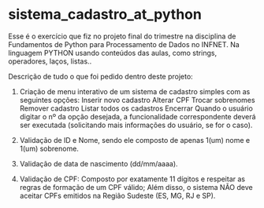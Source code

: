 # sistema_cadastro_at_python

Esse é o exercício que fiz no projeto final do trimestre na disciplina de Fundamentos de Python para Processamento de Dados no INFNET. 
Na linguagem PYTHON usando conteúdos das aulas, como strings, operadores, laços, listas..

Descrição de tudo o que foi pedido dentro deste projeto:

1) Criação de menu interativo de um sistema de cadastro simples com as seguintes opções:
      Inserir novo cadastro
      Alterar CPF
      Trocar sobrenomes
      Remover cadastro
      Listar todos os cadastros
      Encerrar
Quando o usuário digitar o nº da opção desejada, a funcionalidade correspondente deverá ser executada (solicitando mais informações do usuário, se for o caso).

2) Validação de ID e Nome, sendo ele  composto de apenas 1(um) nome e 1(um) sobrenome.

3) Validação de data de nascimento (dd/mm/aaaa).

4) Validação de CPF:
     Composto por exatamente 11 dígitos e respeitar as regras de formação de um CPF válido;
     Além disso, o sistema NÃO deve aceitar CPFs emitidos na Região Sudeste (ES, MG, RJ e SP).
     
 
 
      
 
